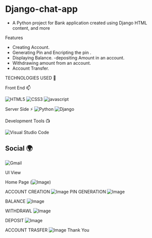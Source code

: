 # Django-chat-app
- A Python project for Bank application created using Django HTML content, and more 

 
Features
- Creating Account.
- Generating Pin and Encripting the pin .
- Displaying Balance.
-depositing Amount in an account.
- Withdrawing amount from an account.
- Account Transfer.

  
TECHNOLOGIES USED 📌

Front End 📫

![HTML5](https://img.shields.io/badge/html5-%23E34F26.svg?style=for-the-badge&logo=html5&logoColor=white)
![CSS3](https://img.shields.io/badge/css3-%231572B6.svg?style=for-the-badge&logo=css3&logoColor=white)
![javascript](https://img.shields.io/badge/JavaScript-F7DF1E?style=for-the-badge&logo=javascript&logoColor=black)




Server Side ⚡
![Python](https://img.shields.io/badge/python-3670A0?style=for-the-badge&logo=python&logoColor=ffdd54)
![Django](https://img.shields.io/badge/django-%23092E20.svg?style=for-the-badge&logo=django&logoColor=white)


Development Tools 📺

![Visual Studio Code](https://img.shields.io/badge/Visual%20Studio%20Code-0078d7.svg?style=for-the-badge&logo=visual-studio-code&logoColor=white)
## Social 🌍

![Gmail](https://img.shields.io/badge/Gmail-D14836?style=for-the-badge&logo=gmail&logoColor=white)



UI View

Home Page
(![Image](https://github.com/user-attachments/assets/e4bafc7f-43d0-423e-a8a7-0b91b1a6550a))


ACCOUNT CREATION
![Image](https://github.com/user-attachments/assets/07fed6ce-07ad-4e1b-b3f8-b1f15bd2cbdf)
PIN GENERATION
![Image](https://github.com/user-attachments/assets/e5251ff5-c16a-4662-8930-f959b6c4e3d1)

BALANCE
![Image](https://github.com/user-attachments/assets/791bc9b0-3841-4daf-b7b9-072cbce275a9)

WITHDRAWL
![Image](https://github.com/user-attachments/assets/0af0a8d5-06ba-47b3-95a2-2fd380acbb24)

DEPOSIT
![Image](https://github.com/user-attachments/assets/8159a1ee-52d8-4004-a7f0-096ae112c928)

ACCOUNT TRASFER
![Image](https://github.com/user-attachments/assets/c3a938fd-2d76-43b4-a7e0-657d0b3fa3e3)
Thank You

